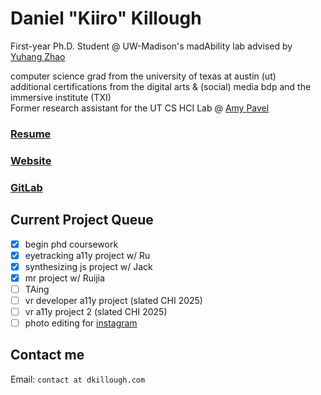 # Daniel "Kiiro" Killough

First-year Ph.D. Student @ UW-Madison's madAbility lab advised by [Yuhang Zhao](https://www.yuhangz.com)

computer science grad from the university of texas at austin (ut)
\
additional certifications from the digital arts & (social) media bdp and the immersive institute (TXI)
\
Former research assistant for the UT CS HCI Lab @ [Amy Pavel](https://amypavel.com/)

### [Resume](https://drive.google.com/file/d/1XQNgKpj7f27nfYVgPPQ7o2KsROVk_Dnu/view)
### [Website](https://dkillough.com/)
### [GitLab](https://gitlab.com/dkillough)

## Current Project Queue
- [x] begin phd coursework
- [x] eyetracking a11y project w/ Ru
- [x] synthesizing js project w/ Jack
- [x] mr project w/ Ruijia
- [ ] TAing
- [ ] vr developer a11y project (slated CHI 2025)
- [ ] vr a11y project 2 (slated CHI 2025)
- [ ] photo editing for [instagram](https://www.instagram.com/de.kilo/)

## Contact me
Email: `contact at dkillough.com`
